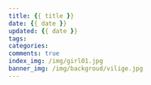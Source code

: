 ```yaml
---
title: {{ title }}
date: {{ date }}
updated: {{ date }}
tags:
categories: 
comments: true
index_img: /img/girl01.jpg
banner_img: /img/backgroud/vilige.jpg
---
```

